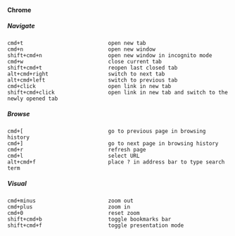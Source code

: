 #### Chrome

##### Navigate

    cmd+t                           open new tab
    cmd+n                           open new window
    shift+cmd+n                     open new window in incognito mode
    cmd+w                           close current tab
    shift+cmd+t                     reopen last closed tab
    alt+cmd+right                   switch to next tab
    alt+cmd+left                    switch to previous tab
    cmd+click                       open link in new tab
    shift+cmd+click                 open link in new tab and switch to the newly opened tab

##### Browse

    cmd+[                           go to previous page in browsing history
    cmd+]                           go to next page in browsing history
    cmd+r                           refresh page
    cmd+l                           select URL
    alt+cmd+f                       place ? in address bar to type search term

##### Visual

    cmd+minus                       zoom out
    cmd+plus                        zoom in
    cmd+0                           reset zoom
    shift+cmd+b                     toggle bookmarks bar
    shift+cmd+f                     toggle presentation mode
